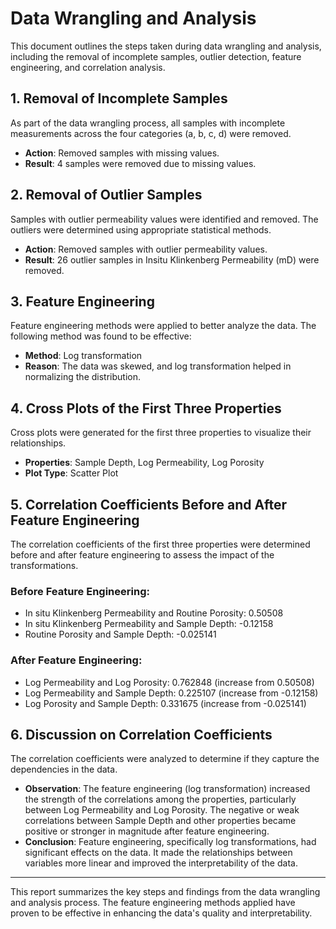 # Data Wrangling and Analysis

This document outlines the steps taken during data wrangling and analysis, including the removal of incomplete samples, outlier detection, feature engineering, and correlation analysis.

## 1. Removal of Incomplete Samples
As part of the data wrangling process, all samples with incomplete measurements across the four categories (a, b, c, d) were removed.

- **Action**: Removed samples with missing values.
- **Result**: 4 samples were removed due to missing values.

## 2. Removal of Outlier Samples
Samples with outlier permeability values were identified and removed. The outliers were determined using appropriate statistical methods.

- **Action**: Removed samples with outlier permeability values.
- **Result**: 26 outlier samples in Insitu Klinkenberg Permeability (mD) were removed.

## 3. Feature Engineering
Feature engineering methods were applied to better analyze the data. The following method was found to be effective:

- **Method**: Log transformation
- **Reason**: The data was skewed, and log transformation helped in normalizing the distribution.

## 4. Cross Plots of the First Three Properties
Cross plots were generated for the first three properties to visualize their relationships.

- **Properties**: Sample Depth, Log Permeability, Log Porosity
- **Plot Type**: Scatter Plot

## 5. Correlation Coefficients Before and After Feature Engineering
The correlation coefficients of the first three properties were determined before and after feature engineering to assess the impact of the transformations.

### Before Feature Engineering:
- In situ Klinkenberg Permeability and Routine Porosity: 0.50508
- In situ Klinkenberg Permeability and Sample Depth: -0.12158
- Routine Porosity and Sample Depth: -0.025141

### After Feature Engineering:
- Log Permeability and Log Porosity: 0.762848 (increase from 0.50508)
- Log Permeability and Sample Depth: 0.225107 (increase from -0.12158)
- Log Porosity and Sample Depth: 0.331675 (increase from -0.025141)

## 6. Discussion on Correlation Coefficients
The correlation coefficients were analyzed to determine if they capture the dependencies in the data.

- **Observation**: The feature engineering (log transformation) increased the strength of the correlations among the properties, particularly between Log Permeability and Log Porosity. The negative or weak correlations between Sample Depth and other properties became positive or stronger in magnitude after feature engineering.
- **Conclusion**: Feature engineering, specifically log transformations, had significant effects on the data. It made the relationships between variables more linear and improved the interpretability of the data.

---

This report summarizes the key steps and findings from the data wrangling and analysis process. The feature engineering methods applied have proven to be effective in enhancing the data's quality and interpretability.
